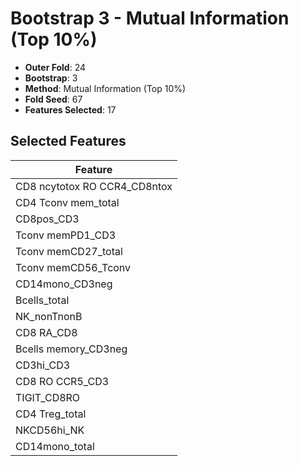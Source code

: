# Bootstrap 3 - Mutual Information (Top 10%)

- **Outer Fold**: 24
- **Bootstrap**: 3
- **Method**: Mutual Information (Top 10%)
- **Fold Seed**: 67
- **Features Selected**: 17

## Selected Features

| Feature |
|---------|
| CD8 ncytotox RO CCR4_CD8ntox |
| CD4 Tconv mem_total |
| CD8pos_CD3 |
| Tconv memPD1_CD3 |
| Tconv memCD27_total |
| Tconv memCD56_Tconv |
| CD14mono_CD3neg |
| Bcells_total |
| NK_nonTnonB |
| CD8 RA_CD8 |
| Bcells memory_CD3neg |
| CD3hi_CD3 |
| CD8 RO CCR5_CD3 |
| TIGIT_CD8RO |
| CD4 Treg_total |
| NKCD56hi_NK |
| CD14mono_total |
